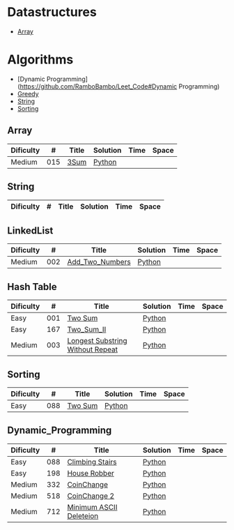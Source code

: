 

# Datastructures
* [Array](https://github.com/RamboBambo/Leet_Code#Arrays)
 
# Algorithms
* [Dynamic Programming](https://github.com/RamboBambo/Leet_Code#Dynamic Programming)
* [Greedy](https://github.com/RamboBambo/Leet_Code#Greedy)
* [String](https://github.com/RamboBambo/Leet_Code#String)
* [Sorting](https://github.com/RamboBambo/Leet_Code#Sorting)

## Array
| Dificulty | #   | Title           | Solution                                                                                        | Time | Space |
|-----------|-----|-----------------|-------------------------------------------------------------------------------------------------|------|-------|
| Medium    | 015 | [3Sum](addLink) | [Python](https://github.com/RamboBambo/Leet_Code/blob/master/Data_Structures/Array/015_3Sum.py) |      |       |

## String
| Dificulty | # | Title | Solution | Time | Space |
|-----------|---|-------|----------|------|-------|

## LinkedList
| Dificulty | #   | Title                      | Solution                                                                                                         | Time | Space |
|-----------|-----|----------------------------|------------------------------------------------------------------------------------------------------------------|------|-------|
| Medium    | 002 | [Add_Two_Numbers](addLink) | [Python](https://github.com/RamboBambo/Leet_Code/blob/master/Data_Structures/Linked_List/002_Add_Two_Numbers.py) |      |       |

## Hash Table
| Dificulty | #   | Title                                       | Solution                                                                                                                                       | Time | Space |
|-----------|-----|---------------------------------------------|------------------------------------------------------------------------------------------------------------------------------------------------|------|-------|
| Easy      | 001 | [Two Sum](addLink)                          | [Python](https://github.com/RamboBambo/Leet_Code/blob/master/Data_Structures/Hash_Table/001_Two_Sum.py)                                        |      |       |
| Easy      | 167 | [Two_Sum_II](addLink)                       | [Python](https://github.com/RamboBambo/Leet_Code/blob/master/Data_Structures/Hash_Table/167_Two_Sum_II.py)                                     |      |       |
| Medium    | 003 | [Longest Substring Without Repeat](addLink) | [Python](https://github.com/RamboBambo/Leet_Code/blob/master/Data_Structures/Hash_Table/003_Longest_Substring_Without_Repeating_Characters.py) |      |       |

## Sorting
| Dificulty | #   | Title              | Solution                                                                                                    | Time | Space |
|-----------|-----|--------------------|-------------------------------------------------------------------------------------------------------------|------|-------|
| Easy      | 088 | [Two Sum](addLink) | [Python](https://github.com/RamboBambo/Leet_Code/blob/master/Algorithms/Sorting/088_Merge_sorgted_Array.py) |      |       |

## Dynamic_Programming
| Dificulty | #   | Title                              | Solution                                                                                                                   | Time | Space |
|-----------|-----|------------------------------------|----------------------------------------------------------------------------------------------------------------------------|------|-------|
| Easy      | 088 | [Climbing Stairs](addLink)         | [Python](https://github.com/RamboBambo/Leet_Code/blob/master/Algorithms/Dynamic_Programming/070_Climbing_Stairs.py)        |      |       |
| Easy      | 198 | [House Robber](addLink)            | [Python](https://github.com/RamboBambo/Leet_Code/blob/master/Algorithms/Dynamic_Programming/198_House_Robber.py)           |      |       |
| Medium    | 332 | [CoinChange](addLink)              | [Python](https://github.com/RamboBambo/Leet_Code/blob/master/Algorithms/Dynamic_Programming/332_CoinChange.py)             |      |       |
| Medium    | 518 | [CoinChange 2](addLink)            | [Python](https://github.com/RamboBambo/Leet_Code/blob/master/Algorithms/Dynamic_Programming/518_CoinChange_2.py)           |      |       |
| Medium    | 712 | [Minimum ASCII Deleteion](addLink) | [Python](https://github.com/RamboBambo/Leet_Code/blob/master/Algorithms/Dynamic_Programming/712_Minimum_ASCII_Deletion.py) |      |       |
